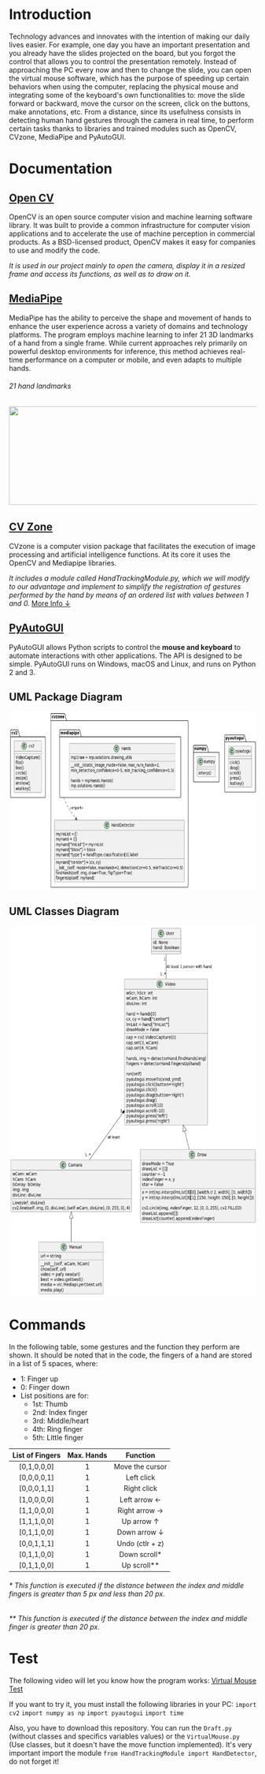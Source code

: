 # Introduction

Technology advances and innovates with the intention of making our daily lives easier. For example, one day you have an important presentation and you already have the slides projected on the board, but you forgot the control that allows you to control the presentation remotely. Instead of approaching the PC every now and then to change the slide, you can open the virtual mouse software, which has the purpose of speeding up certain behaviors when using the computer, replacing the physical mouse and integrating some of the keyboard's own functionalities to: move the slide forward or backward, move the cursor on the screen, click on the buttons, make annotations, etc. From a distance, since its usefulness consists in detecting human hand gestures through the camera in real time, to perform certain tasks thanks to libraries and trained modules such as OpenCV, CVzone, MediaPipe and PyAutoGUI.

# Documentation

## [Open CV](https://opencv.org/about/)
OpenCV is an open source computer vision and machine learning software library. It was built to provide a common infrastructure for computer vision applications and to accelerate the use of machine perception in commercial products. As a BSD-licensed product, OpenCV makes it easy for companies to use and modify the code.

_It is used in our project mainly to open the camera, display it in a resized frame and access its functions, as well as to draw on it._

## [MediaPipe](https://google.github.io/mediapipe/solutions/hands)
MediaPipe has the ability to perceive the shape and movement of hands to enhance the user experience across a variety of domains and technology platforms. The program employs machine learning to infer 21 3D landmarks of a hand from a single frame. While current approaches rely primarily on powerful desktop environments for inference, this method achieves real-time performance on a computer or mobile, and even adapts to multiple hands.

###### 21 hand landmarks
<img src="https://google.github.io/mediapipe/images/mobile/hand_landmarks.png" width="600" height="200">

## [CV Zone](https://www.computervision.zone/)
CVzone is a computer vision package that facilitates the execution of image processing and artificial intelligence functions. At its core it uses the OpenCV and Mediapipe libraries.

_It includes a module called HandTrackingModule.py, which we will modify to our advantage and implement to simplify the registration of gestures performed by the hand by means of an ordered list with values between 1 and 0._ [More Info ↓](https://github.com/Slrosales/Vrtual-Mouse#commands)

## [PyAutoGUI](https://pyautogui.readthedocs.io/en/latest/)
PyAutoGUI allows Python scripts to control the **mouse and keyboard** to automate interactions with other applications. The API is designed to be simple. PyAutoGUI runs on Windows, macOS and Linux, and runs on Python 2 and 3.

## UML Package Diagram
<img src="UMLPackage.png" width="700" height="360">

## UML Classes Diagram
<img src="UMLClasses.png" width="600" height="750">


# Commands

In the following table, some gestures and the function they perform are shown. It should be noted that in the code, the fingers of a hand are stored in a list of 5 spaces, where:
- 1: Finger up
- 0: Finger down
- List positions are for:
  - 1st: Thumb
  - 2nd: Index finger
  - 3rd: Middle/heart
  - 4th: Ring finger
  - 5th: Little finger

List of Fingers|Max. Hands|Function|
|:----:|:----:|:----:|
[0,1,0,0,0]|1|Move the cursor|
[0,0,0,0,1]|1|Left click|
[0,0,0,1,1]|1|Right click|
[1,0,0,0,0]|1|Left arrow ←|
[1,1,0,0,0]|1|Right arrow →|
[1,1,1,0,0]|1|Up arrow ↑|
[0,1,1,0,0]|1|Down arrow ↓|
[0,0,1,1,1]|1|Undo (ctlr + z)|
[0,1,1,0,0]|1|Down scroll*|
[0,1,1,0,0]|1|Up scroll**|

###### * This function is executed if the distance between the index and middle fingers is greater than 5 px and less than 20 px.
###### ** This function is executed if the distance between the index and middle finger is greater than 20 px.

# Test
The following video will let you know how the program works:
[Virtual Mouse Test](https://drive.google.com/file/d/1mgYfjyp4zMsy7A6t-c86OkYOR6lZY4WO/view?usp=sharing)

If you want to try it, you must install the following libraries in your PC:
`import cv2`
`import numpy as np`
`import pyautogui`
`import time`

Also, you have to download this repository. You can run the `Draft.py` (without classes and specifics variables values) or the `VirtualMouse.py` (Use classes, but it doesn't have the move function implemented). It's very important import the module `from HandTrackingModule import HandDetector`, do not forget it!




